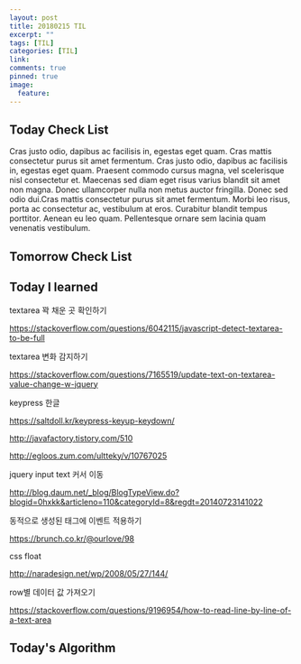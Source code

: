 ```yaml
---
layout: post
title: 20180215 TIL
excerpt: ""
tags: [TIL]
categories: [TIL]
link:
comments: true
pinned: true
image:
  feature:
---
```


## Today Check List

Cras justo odio, dapibus ac facilisis in, egestas eget quam. Cras mattis consectetur purus sit amet fermentum. Cras justo odio, dapibus ac facilisis in, egestas eget quam. Praesent commodo cursus magna, vel scelerisque nisl consectetur et. Maecenas sed diam eget risus varius blandit sit amet non magna. Donec ullamcorper nulla non metus auctor fringilla. Donec sed odio dui.Cras mattis consectetur purus sit amet fermentum. Morbi leo risus, porta ac consectetur ac, vestibulum at eros. Curabitur blandit tempus porttitor. Aenean eu leo quam. Pellentesque ornare sem lacinia quam venenatis vestibulum.

## Tomorrow Check List



## Today I learned

textarea 꽉 채운 곳 확인하기

https://stackoverflow.com/questions/6042115/javascript-detect-textarea-to-be-full



textarea 변화 감지하기

https://stackoverflow.com/questions/7165519/update-text-on-textarea-value-change-w-jquery



keypress 한글

https://saltdoll.kr/keypress-keyup-keydown/

http://javafactory.tistory.com/510

http://egloos.zum.com/ultteky/v/10767025



jquery input text 커서 이동

http://blog.daum.net/_blog/BlogTypeView.do?blogid=0hxkk&articleno=110&categoryId=8&regdt=20140723141022



동적으로 생성된 태그에 이벤트 적용하기

https://brunch.co.kr/@ourlove/98



css float

http://naradesign.net/wp/2008/05/27/144/



row별 데이터 값 가져오기

https://stackoverflow.com/questions/9196954/how-to-read-line-by-line-of-a-text-area

## Today's Algorithm

